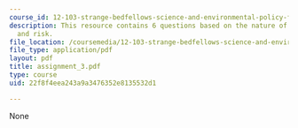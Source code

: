 ```yaml
---
course_id: 12-103-strange-bedfellows-science-and-environmental-policy-fall-2005
description: This resource contains 6 questions based on the nature of uncertainty
  and risk.
file_location: /coursemedia/12-103-strange-bedfellows-science-and-environmental-policy-fall-2005/22f8f4eea243a9a3476352e8135532d1_assignment_3.pdf
file_type: application/pdf
layout: pdf
title: assignment_3.pdf
type: course
uid: 22f8f4eea243a9a3476352e8135532d1

---
```

None